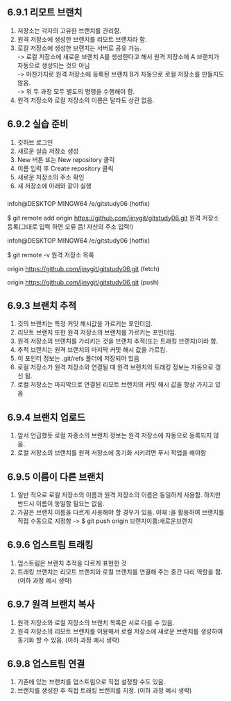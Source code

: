 
## 6.9.1 리모트 브랜치
1. 저장소는 각자의 고유한 브랜치를 관리함.
2. 원격 저장소에 생성한 브랜치를 리모트 브랜치라 함.
3. 로컬 저장소에 생성한 브랜치는 서버로 공유 가능.
<br/> -> 로컬 저장소에 새로운 브랜치 A를 생성한다고 해서 원격 저장소에 A 브랜치가 자동으로 생성되는 것으 아님
<br/> -> 마찬가지로 원격 저장소에 등록된 브랜치 B가 자동으로 로컬 저장소를 만들지도 않음.
<br/> -> 위 두 과정 모두 별도의 명령을 수행해야 함.
4. 원격 저장소와 로컬 저장소의 이름은 달라도 상관 없음. 

####
## 6.9.2 실습 준비
1. 깃허브 로그인
2. 새로운 실습 저장소 생성
3. New 버튼 또는 New repository 클릭
4. 이름 입력 후 Create repository 클릭
5. 새로운 저장소의 주소 확인
6. 새 저장소에 아래와 같이 실행
###
infoh@DESKTOP MINGW64 /e/gitstudy06 (hotfix)


$ git remote add origin https://github.com/jinygit/gitstudy06.git 원격 저장소 등록(그대로 입력 하면 오류 뜸! 자신의 주소 입력!)


infoh@DESKTOP MINGW64 /e/gitstudy06 (hotfix)


$ git remote -v 원격 저장소 목록


origin  https://github.com/jinygit/gitstudy06.git (fetch)


origin  https://github.com/jinygit/gitstudy06.git (push)
####
## 6.9.3 브랜치 추적
1. 깃의 브랜치는 특정 커밋 해시값을 가르키는 포인터임.
2. 리모트 브랜치 또한 원격 저장소의 브랜치를 가르키는 포인터임.
3. 원격 저장소의 브랜치를 가리키는 것을 브랜치 추적(또는 트래킹 브랜치)이라 함.
4. 추적 브랜치는 원격 브랜치의 마지막 커밋 해시 값을 가르킴.
5. 이 포인터 정보는 .git/refs 폴더에 저장되어 있음
6. 로컬 저장소가 원격 저장소와 연결될 때 원격 브랜치의 트래킹 정보는 자동으로 갱신 됨.
7. 로컬 저장소는 마지막으로 연결된 리모트 브랜치의 커밋 해시 값을 항상 가지고 있음
####
## 6.9.4 브랜치 업로드
1. 앞서 언급했듯 로컬 자종소의 브랜치 정보는 원격 저장소에 자동으로 등록되지 않음.
2. 로컬 저장소의 브랜치를 원격 저장소에 동기화 시키려면 푸시 작업을 해야함

####
## 6.9.5 이름이 다른 브랜치
1. 일반 적으로 로컬 저장소의 이름과 원격 저장소의 이름은 동일하게 사용함. 하지만 반드시 이름이 동일할 필요는 없음.
2. 가끔은 브랜치 이름을 다르게 사용해야 할 경우가 있음. 이때 :을 활용하여 브랜치를 직접 수동으로 지정함
-> $ git push origin 브랜치이름:새로운브랜치

####
## 6.9.6 업스트림 트래킹
1. 업스트림은 브랜치 추적을 다르게 표현한 것
2. 트래킹 브랜치는 리모트 브랜치와 로컬 브랜치를 연결해 주는 중간 다리 역할을 함. (이하 과정 예시 생략)

####
## 6.9.7 원격 브랜치 복사
1. 원격 저장소와 로컬 저장소의 브랜치 목록은 서로 다를 수 있음.
2. 원격 저장소의 리모트 브랜치를 이용해서 로컬 저장소에 새로운 브랜치를 생성하여 동기화 할 수 있음. (이하 과정 예시 생략)

## 6.9.8 업스트림 연결
1. 기존에 있는 브랜치를 업스트림으로 직접 설정할 수도 있음.
2. 브랜치를 생성한 후 직접 트래킹 브랜치를 지정. (이하 과정 예시 생략)


